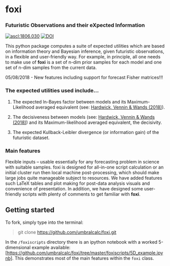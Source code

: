 # foxi

### Futuristic Observations and their eXpected Information

<a href="http://ascl.net/1806.030"><img src="https://img.shields.io/badge/ascl-1806.030-blue.svg?colorB=262255" alt="ascl:1806.030" /></a>
[![DOI](https://zenodo.org/badge/DOI/10.5281/zenodo.4680036.svg)](https://doi.org/10.5281/zenodo.4680036)

This python package computes a suite of expected utilities which are based on information theory and Bayesian inference, given futuristic observations, in a flexible and user-friendly way. For example, in principle, all one needs to make use of **foxi** is a set of n-dim prior samples for each model and one set of n-dim samples from the current data. 

05/08/2018 - New features including support for forecast Fisher matrices!!! 

### The expected utilities used include...

1. The expected ln-Bayes factor between models and its Maximum-Likelihood averaged equivalent (see: [Hardwick, Vennin & Wands (2018)](https://iopscience.iop.org/article/10.1088/1475-7516/2018/05/070)).

2. The decisiveness between models (see: [Hardwick, Vennin & Wands (2018)](https://iopscience.iop.org/article/10.1088/1475-7516/2018/05/070)) and its Maximum-likelihood averaged equivalent, the decisivity.

3. The expected Kullback-Leibler divergence (or information gain) of the futuristic dataset.

### Main features

Flexible inputs – usable essentially for any forecasting problem in science with suitable samples. foxi is designed for all-in-one script calculation or an initial cluster run then local machine post-processing, which should make large jobs quite manageable subject to resources. We have added features such LaTeX tables and plot making for post-data analysis visuals and convenience of presentation. In addition, we have designed some user-friendly scripts with plenty of comments to get familiar with **foxi**.

## Getting started

To fork, simply type into the terminal:

> git clone https://github.com/umbralcalc/foxi.git 

In the `/foxiscripts` directory there is an ipython notebook with a worked 5-dimensional example available: 
[https://github.com/umbralcalc/foxi/tree/master/foxiscripts/5D_example.ipynb]. 
This demonstrates most of the main features within the `foxi` class.



